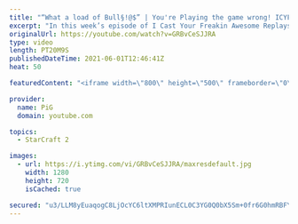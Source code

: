 ```yaml
---
title: "“What a load of Bull§!@$” | You're Playing the game wrong! ICYFAR G1 & G2"
excerpt: "In this week’s episode of I Cast Your Freakin Awesome Replays (ICYFAR) players sent in their replays where they played the “wrong” build for the matchup.   CURRENT ICYFAR CHALLANGE: \"Offshore Accounts\" - Hide your true earnings from the greedy tax office, use hidden bases as much as possible ! Send submissions"
originalUrl: https://youtube.com/watch?v=GRBvCeSJJRA
type: video
length: PT20M9S
publishedDateTime: 2021-06-01T12:46:41Z
heat: 50

featuredContent: "<iframe width=\"800\" height=\"500\" frameborder=\"0\" src=\"https://www.youtube.com/embed/GRBvCeSJJRA\" allow=\"accelerometer; autoplay; encrypted-media; gyroscope; picture-in-picture\" allowfullscreen></iframe>"

provider:
  name: PiG
  domain: youtube.com

topics:
  - StarCraft 2

images:
  - url: https://i.ytimg.com/vi/GRBvCeSJJRA/maxresdefault.jpg
    width: 1280
    height: 720
    isCached: true

secured: "u3/LLM8yEuaqogC8LjOcYC6ltXMPRIunECL0C3YG0Q0bX5Sm+0fr6G0hmRBFYS9mso1T3yVsJSbkDwF2mIcxlM4adoU3iegT6QKUGjQz9OEu8hwuGEb43acMXn/w99dbjEdM/J0rcSyWnjVMoa43EU9y8aNkYC7wKORT/xp2+YwONvBR6c/A2VLN9xUvgtIQbGD++so+/s47ekxztey9qGAn0hCGyEv0rvqYPVY4yHcX+2AQLkZpifBHmntAsvYWFOlkGawTY3xFNsMgHPLIBXmMk00hndHB8rRZK7A2YNpZ+sPNyRQ8it5bpuBq5sbxRWLPq3Q7IiBDoRIZbc3prYGsCDoSAurimDIixfZoPyMbj/IsYzE7n8L9VbJAqWc2d6YY8o1cmHOtV/BTz3IXhmerOng2su8PNyt3AbLTves=;ieu+vpMcHlvADn9kVK8HnA=="
---
```



